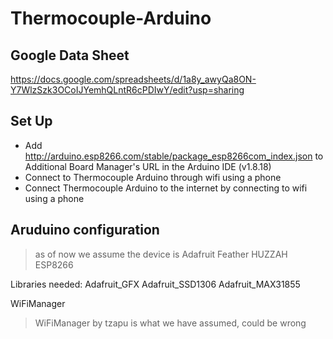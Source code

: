 # Thermocouple-Arduino

## Google Data Sheet
https://docs.google.com/spreadsheets/d/1a8y_awyQa8ON-Y7WlzSzk3OCoIJYemhQLntR6cPDIwY/edit?usp=sharing

## Set Up
* Add http://arduino.esp8266.com/stable/package_esp8266com_index.json to Additional Board Manager's URL in the Arduino IDE (v1.8.18)
* Connect to Thermocouple Arduino through wifi using a phone 
* Connect Thermocouple Arduino to the internet by connecting to wifi using a phone

## Aruduino configuration

> as of now we assume the device is Adafruit Feather HUZZAH ESP8266

Libraries needed:
Adafruit_GFX
Adafruit_SSD1306
Adafruit_MAX31855

WiFiManager
> WiFiManager by tzapu is what we have assumed, could be wrong
